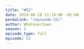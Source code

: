 ```yaml
---
title: "#52"
date: 2019-06-18 11:14:00 -05:00
permalink: "/episode-52/"
author: Whatevertown
season: 2
episode_type: full
episode: 52
---
```


